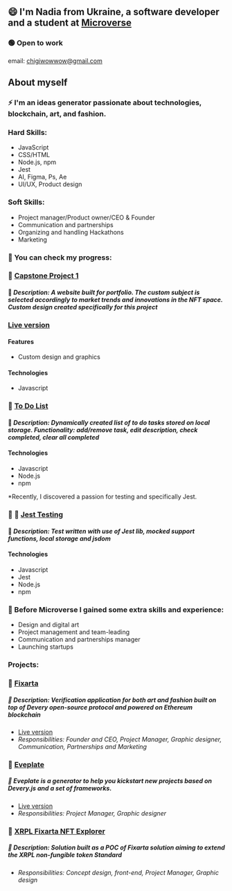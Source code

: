 ## 😄 I'm Nadia from Ukraine, a software developer and a student at [Microverse](https://www.microverse.org/)
### 🟢 Open to work
email: [chigiwowwow@gmail.com](mailto:chigiwowwow@gmail.com)

## About myself
### :zap: I'm an ideas generator passionate about technologies, blockchain, art, and fashion.
### Hard Skills:
- JavaScript
- CSS/HTML
- Node.js, npm
- Jest
- AI, Figma, Ps, Ae
- UI/UX, Product design

### Soft Skills:
- Project manager/Product owner/CEO & Founder
- Communication and partnerships
- Organizing and handling Hackathons
- Marketing

### :rocket: You can check my progress:
### :memo: [Capstone Project 1](https://github.com/petushka1/physical-collectibles-nft-global-event-website)
#### :pushpin: *Description: A website built for portfolio. The custom subject is selected accordingly to market trends and innovations in the NFT space. Custom design created specifically for this project*
### [Live version](https://petushka1.github.io/physical-collectibles-nft-global-event-website/)
#### Features
- Custom design and graphics
#### Technologies
- Javascript

### :memo: [To Do List](https://github.com/petushka1/to-do-list-revised)
#### :pushpin: *Description: Dynamically created list of to do tasks stored on local storage. Functionality: add/remove task, edit description, check completed, clear all completed*
#### Technologies
- Javascript
- Node.js
- npm

*Recently, I discovered a passion for testing and specifically Jest. 
### :hammer: :wrench: [Jest Testing](https://github.com/petushka1/to-do-list-jest-testing)
#### :pushpin: *Description: Test written with use of Jest lib, mocked support functions, local storage and jsdom*
#### Technologies
- Javascript
- Jest
- Node.js
- npm

### :metal: Before Microverse I gained some extra skills and experience:
- Design and digital art
- Project management and team-leading
- Communication and partnerships manager
- Launching startups
### Projects:
### :memo: [Fixarta](https://github.com/fixarta)
##### :pushpin: *Description: Verification application for both art and fashion built on top of Devery open-source protocol and powered on Ethereum blockchain*
- [Live version](https://www.fixarta.com/)
- *Responsibilities: Founder and CEO, Project Manager, Graphic designer, Communication, Partnerships and Marketing*
### :memo: [Eveplate](https://github.com/devery/eveplate)
##### :pushpin: *Eveplate is a generator to help you kickstart new projects based on Devery.js and a set of frameworks.*
- [Live version](https://devery.github.io/eveplate/)
- *Responsibilities: Project Manager, Graphic designer*
### :memo: [XRPL Fixarta NFT Explorer](https://github.com/petushka1/xrpl-Non-Fungible-Token-Product-Edition-Proposal)
##### :pushpin: *Description: Solution built as a POC of Fixarta solution aiming to extend the XRPL non-fungible token Standard*
- *Responsibilities: Concept design, front-end, Project Manager, Graphic design*
